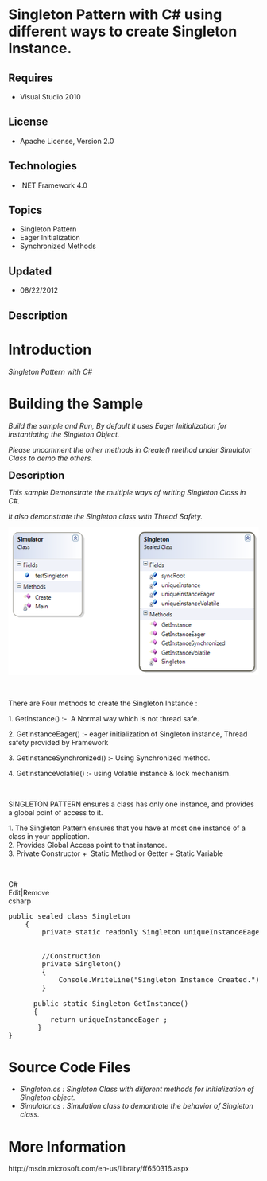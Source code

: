 # Singleton Pattern with C# using different ways to create Singleton Instance.
## Requires
- Visual Studio 2010
## License
- Apache License, Version 2.0
## Technologies
- .NET Framework 4.0
## Topics
- Singleton Pattern
- Eager Initialization
- Synchronized Methods
## Updated
- 08/22/2012
## Description

<h1>Introduction</h1>
<p><em>Singleton Pattern with C#<br>
</em></p>
<h1><span>Building the Sample</span></h1>
<p><em>Build the sample and Run, By default it uses Eager Initialization for instantiating the Singleton Object.</em></p>
<p><em>Please uncomment the other methods in Create() method under Simulator Class to demo the others.<br>
</em></p>
<p><span style="font-size:20px; font-weight:bold">Description</span></p>
<p><em>This sample Demonstrate the multiple ways of writing Singleton Class in C#.<br>
</em></p>
<p><em>It also demonstrate the Singleton class with Thread Safety.</em></p>
<p><img id="65209" src="65209-cd_singleton.png" alt="" width="523" height="297"></p>
<p>&nbsp;</p>
<p>There are Four methods to create the Singleton Instance :</p>
<p>1. GetInstance() :-&nbsp; A Normal way which is not thread safe.</p>
<p>2. GetInstanceEager() :- eager initialization of Singleton instance, Thread safety provided by Framework</p>
<p>3. GetInstanceSynchronized() :- Using Synchronized method.</p>
<p>4. GetInstanceVolatile() :- using Volatile instance &amp; lock mechanism.</p>
<p>&nbsp;</p>
<p>SINGLETON PATTERN ensures a class has only one instance, and provides a global point of access to it.</p>
<p>1. The Singleton Pattern ensures that you have at most one instance of a class in your application.<br>
2. Provides Global Access point to that instance.<br>
3. Private Constructor &#43;&nbsp; Static Method or Getter &#43; Static Variable</p>
<p>&nbsp;</p>
<div class="scriptcode">
<div class="pluginEditHolder" pluginCommand="mceScriptCode">
<div class="title"><span>C#</span></div>
<div class="pluginLinkHolder"><span class="pluginEditHolderLink">Edit</span>|<span class="pluginRemoveHolderLink">Remove</span></div>
<span class="hidden">csharp</span>

<div class="preview">
<pre class="csharp"><span class="cs__keyword">public</span>&nbsp;<span class="cs__keyword">sealed</span>&nbsp;<span class="cs__keyword">class</span>&nbsp;Singleton&nbsp;
&nbsp;&nbsp;&nbsp;&nbsp;{&nbsp;
&nbsp;&nbsp;&nbsp;&nbsp;&nbsp;&nbsp;&nbsp;&nbsp;<span class="cs__keyword">private</span>&nbsp;<span class="cs__keyword">static</span>&nbsp;<span class="cs__keyword">readonly</span>&nbsp;Singleton&nbsp;uniqueInstanceEager&nbsp;=&nbsp;<span class="cs__keyword">new</span>&nbsp;Singleton();&nbsp;
&nbsp;
&nbsp;
&nbsp;&nbsp;&nbsp;&nbsp;&nbsp;&nbsp;&nbsp;&nbsp;<span class="cs__com">//Construction</span>&nbsp;
&nbsp;&nbsp;&nbsp;&nbsp;&nbsp;&nbsp;&nbsp;&nbsp;<span class="cs__keyword">private</span>&nbsp;Singleton()&nbsp;&nbsp;
&nbsp;&nbsp;&nbsp;&nbsp;&nbsp;&nbsp;&nbsp;&nbsp;{&nbsp;
&nbsp;&nbsp;&nbsp;&nbsp;&nbsp;&nbsp;&nbsp;&nbsp;&nbsp;&nbsp;&nbsp;&nbsp;Console.WriteLine(<span class="cs__string">&quot;Singleton&nbsp;Instance&nbsp;Created.&quot;</span>);&nbsp;
&nbsp;&nbsp;&nbsp;&nbsp;&nbsp;&nbsp;&nbsp;&nbsp;}&nbsp;
&nbsp;
&nbsp;&nbsp;&nbsp;&nbsp;&nbsp;&nbsp;<span class="cs__keyword">public</span>&nbsp;<span class="cs__keyword">static</span>&nbsp;Singleton&nbsp;GetInstance()&nbsp;
&nbsp;&nbsp;&nbsp;&nbsp;&nbsp;&nbsp;{&nbsp;
&nbsp;&nbsp;&nbsp;&nbsp;&nbsp;&nbsp;&nbsp;&nbsp;&nbsp;&nbsp;<span class="cs__keyword">return</span>&nbsp;uniqueInstanceEager&nbsp;;&nbsp;
&nbsp;&nbsp;&nbsp;&nbsp;&nbsp;&nbsp;&nbsp;}&nbsp;
}</pre>
</div>
</div>
</div>
<h1><span>Source Code Files</span></h1>
<ul>
<li><em>Singleton.cs : Singleton Class with diiferent methods for Initialization of Singleton object.</em>
</li><li><em><em>Simulator.cs : Simulation class to demontrate the behavior of Singleton class.</em></em>
</li></ul>
<h1>More Information</h1>
<p>http://msdn.microsoft.com/en-us/library/ff650316.aspx</p>
